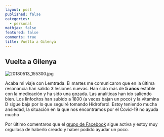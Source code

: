 ```yaml
---
layout: post
published: false
categories:
  - personal
mathjax: false
featured: false
comments: true
title: Vuelta a Gilenya
---
```

## Vuelta a Gilenya

![20180513_155300.jpg]({{site.baseurl}}/images/20180513_155300.jpg)

Acaba mi viaje con Lemtrada. El martes me comunicaron que en la última resonancia han salido 3 lesiones nuevas.
Han sido más de **5 años** estable con la medicación y ha sido una gozada.
Las analíticas han ido saliendo bien. Los linfocitos han subido a 1800 (a veces bajan un poco) y la vitamina D sigue baja por lo que seguiré tomando Hidroferol.
Estoy teniendo mucha ansiedad, la situación en la que nos encontramos por el Covid-19 no ayuda mucho


Por último comentaros que el [grupo de Facebook](https://www.facebook.com/groups/1322650174418099/about/) sigue activa y estoy muy orgullosa de haberlo creado y haber podido ayudar un poco.
